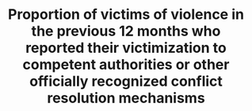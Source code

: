 ---
actual_indicator_available: Percent of violent victimizations reported to the police.
actual_indicator_available_description: Percent reported to the police is for victims
  of violent crimes reported by persons 12 or older.
comments_and_limitations: 'The indicator is subject to sampling error. The national
  estimate in 2016 had a standard error of 2.10%. For other years, see NCVS page on
  BJS website: http://www.bjs.gov/index.cfm?ty=dcdetail&iid=245.'
computation_units: Percentage of all violent victimizations (including rape/sexual
  assault, robbery, aggravated assault and simple assault)
data_non_statistical: false
date_metadata_updated: March 2018
date_of_national_source_publication: December 2017
disaggregation_categories: By sex
disaggregation_geography: NA
goal_meta_link: http://unstats.un.org/sdgs/files/metadata-compilation/Metadata-Goal-16.pdf
graph_title: Percent of US violent victimizations reported to the police
graph_type: line
has_metadata: true
indicator: 16.3.1
indicator_definition: Number of victims of violent crime (physical or sexual assault)
  in the previous 12 months who reported their last incident to competent authorities
  or other officially recognized conflict resolution mechanisms, as a percentage of
  all victims of crime in the previous 12 months. Competent authorities includes police,
  prosecutors or other authorities with competencies to investigate certain crimes
  (such as corruption or fraud), while 'other officially recognised conflict resolution
  mechanisms' may include a variety of institutions with a role in the informal justice
  or dispute resolution (e.g. tribal or religious leaders, village elders, community
  leaders), provided their role is officially recognised by state authorities.
indicator_name: Proportion of victims of violence in the previous 12 months who reported
  their victimization to competent authorities or other officially recognized conflict
  resolution mechanisms
indicator_sort_order: 16-03-01
indicator_variable: pct_vlnt_vctmns
international_and_national_references: 'BJS Methodology, page 14-18, Criminal Victimization,
  2016 (NCJ 251150), https://www.bjs.gov/content/pub/pdf/cv16.pdf. For 2000-15, see
  NCVS page on BJS website: https://www.bjs.gov/index.cfm?ty=dcdetail&iid=245 and
  the NCVS  Victimization Analysis Tool (NVAT), https://www.bjs.gov/index.cfm?ty=nvat.'
layout: indicator
method_of_computation: Data are derived from the National Crime Victimization Survey
  - a self-report survey in which interviewed persons are asked about the number and
  characteristics of victimization experienced during the prior 6 months. The responses
  are aggregated for a 12-month period (based on 2 interviews). The survey is administered
  to persons age 12 or older from a nationally representative sample of households.
  In 2016, 134,690 households and 224,520 persons age 12 or older were interviewed.
  The response rate was 78% for households and 84% for eligible persons.
national_geographical_coverage: United States
periodicity: Annual (collection year)
permalink: /16-3-1/
published: true
rationale_interpretation: 'Reporting to competent authorities is the first step for
  crime victims to seek justice: if competent authorities are not alerted they are
  not in a condition to conduct proper investigations and administer justice. However,
  lack of trust and confidence in the ability of the police or other authorities to
  provide effective redress, or objective and subjective difficulties in accessing
  them, can influence negatively the reporting behaviour of crime victims. As such,
  reporting rates provide a direct measure of the confidence of victims of crime in
  the ability of the police or other authorities to provide assistance and bring perpetrators
  to justice. Reporting rates provide also a measure of the ''dark figure'' of crime,
  that is the proportion of crimes not reported to the police. Trends in reporting
  rates of violent crime can be used to monitor public trust and confidence in competent
  authorities on the basis of actual behaviours and not perceptions.'
reporting_status: complete
scheduled_update_by_national_source: November 2018
sdg_goal: 16
source_active_1: true
source_agency_staff_email_1: allen.beck@ojp.usdoj.gov
source_agency_staff_name_1: Bureau of Justice Statistics (Allen J. Beck)
source_agency_survey_dataset_1: Bureau of Justice Statistics, National Crime Victimization
  Survey
source_notes_1: Table 5. Percent of victimizations reported to the police, by type
  of crime, 2016. https://www.bjs.gov/content/pub/pdf/cv16.pdf.
source_organisation_1: Bureau of Justice Statistics, National Crime Victimization
  Survey
source_title_1: null
target: Promote the rule of law at the national and international levels and ensure
  equal access to justice for all.
target_id: '16.3'
time_period: 2000-2016
title: Proportion of victims of violence in the previous 12 months who reported their
  victimization to competent authorities or other officially recognized conflict resolution
  mechanisms
un_custodial_agency: UNODC
un_designated_tier: '2'
us_method_of_computation: Number of violent incidents reported to police or other
  authorities divided by the number of violent incidents during 12-month period times
  100%
variable_description: null
variable_notes: null
---